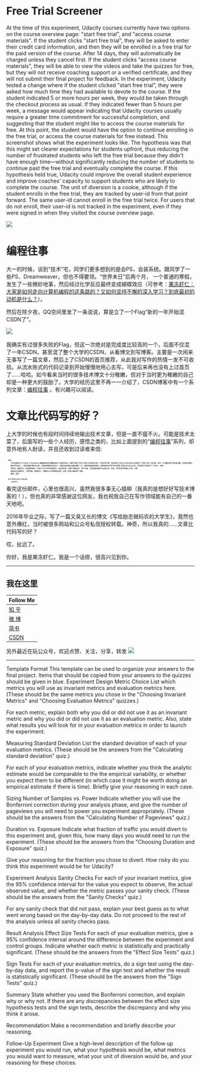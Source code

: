 # Free Trial Screener

At the time of this experiment, Udacity courses currently have two options on the course overview page: "start free trial", and "access course materials". If the student clicks "start free trial", they will be asked to enter their credit card information, and then they will be enrolled in a free trial for the paid version of the course. After 14 days, they will automatically be charged unless they cancel first. If the student clicks "access course materials", they will be able to view the videos and take the quizzes for free, but they will not receive coaching support or a verified certificate, and they will not submit their final project for feedback.
In the experiment, Udacity tested a change where if the student clicked "start free trial", they were asked how much time they had available to devote to the course. If the student indicated 5 or more hours per week, they would be taken through the checkout process as usual. If they indicated fewer than 5 hours per week, a message would appear indicating that Udacity courses usually require a greater time commitment for successful completion, and suggesting that the student might like to access the course materials for free. At this point, the student would have the option to continue enrolling in the free trial, or access the course materials for free instead. This screenshot shows what the experiment looks like.
The hypothesis was that this might set clearer expectations for students upfront, thus reducing the number of frustrated students who left the free trial because they didn't have enough time—without significantly reducing the number of students to continue past the free trial and eventually complete the course. If this hypothesis held true, Udacity could improve the overall student experience and improve coaches' capacity to support students who are likely to complete the course.
The unit of diversion is a cookie, although if the student enrolls in the free trial, they are tracked by user-id from that point forward. The same user-id cannot enroll in the free trial twice. For users that do not enroll, their user-id is not tracked in the experiment, even if they were signed in when they visited the course overview page.

![](https://github.com/uttgeorge/abtesting_Free-Trial-Screener/blob/master/files/Final%20Project_%20Experiment%20Screenshot.png)



# 编程往事
大一的时候，谈到“技术”宅，同学们更多想到的是会PS，会装系统。跟风学了一些PS、Dreamweaver，但也不得要领。“世界末日”后两个月， 一个普通的寒假，发生了一些微妙地事，然后经过化学反应最终变成蝴蝶效应（可参考：[果冻虾仁：大家是如何走向计算机编程的这条路的？又如何坚持不懈的深入学习？到底最初的动机是什么？](https://www.zhihu.com/question/60865334/answer/182169005)）。

然后在除夕夜，QQ空间里发了一条说说，算是立了一个Flag“新的一年开始混CSDN了”。

![](https://pic4.zhimg.com/80/v2-ccb132273a6e6f8aa70545939c51bc38_hd.jpg)


我确实有过很多失败的Flag，但这一次绝对是完成度比较高的一个。后面不仅混了一年CSDN，甚至混了整个大学的CSDN，从看博文到写博客。主要是一次闲来无事写了一篇文章，然后上了CSDN的首页推荐，从此我对写作的热情一发不可收拾。从流水账式的代码记录到开始慢慢地用心去写，可是后来再也没有上过首页了……哈哈。如今看来当时的很多技术博文十分稚嫩，但对于当时更为稚嫩的自己却是一种更大的鼓励了。大学的经历这里不再一一介绍了，CSDN博客中有一个系列文章：[编程往事](https://blog.csdn.net/guodongxiaren/article/category/1374165) 。有兴趣可以阅读。

# 文章比代码写的好？
上大学的时候也有段时间持续地输出技术文章，但是一直不瘟不火。可能是技术太菜了，后面写的一些个人经历，感悟之类的，比如上面提到的“[编程往事](https://blog.csdn.net/guodongxiaren/article/category/1374165)”系列，却意外地有人耐读，并且还收到过读者来信:

![](https://raw.githubusercontent.com/guodongxiaren/ImageCache/master/screenshot/reader_letter.jpg)
看完这份邮件，心里也很高兴，虽然我很多事无心插柳（我真的是想好好写技术博客的！），但也真的非常感谢这位网友，我也祝我自己在写作领域能有自己的一番天地吧。


2016年毕业之际，写了一篇又臭又长的博文《写给励志做码农的大学生》，竟然也意外爆红，当时被很多网站和公众号私信授权转载。神奇，所以我真的……文章比代码写的好？


哎，扯远了。

你好，我是果冻虾仁。我是一个话痨，很高兴见到你。


*******************

## 我在这里

|Follow Me|
|---|
|[知 乎][zhihu]
|[微 博][weibo]
|[简书][jianshu]
|[CSDN][csdn]

另外最近在玩公众号，欢迎点赞、关注，分享，转发
![](/img/codepast-banner.png)

*******************
[csdn]:http://blog.csdn.net/guodongxiaren
[zhihu]:https://www.zhihu.com/people/guodongxiaren
[weibo]:http://weibo.com/linpiaochen
[jianshu]:http://www.jianshu.com/u/0c852dd5e473








Template Format
This template can be used to organize your answers to the final project. Items that should be copied from your answers to the quizzes should be given in blue.
Experiment Design
Metric Choice
List which metrics you will use as invariant metrics and evaluation metrics here. (These should be the same metrics you chose in the "Choosing Invariant Metrics" and "Choosing Evaluation Metrics" quizzes.)

For each metric, explain both why you did or did not use it as an invariant metric and why you did or did not use it as an evaluation metric. Also, state what results you will look for in your evaluation metrics in order to launch the experiment.

Measuring Standard Deviation
List the standard deviation of each of your evaluation metrics. (These should be the answers from the "Calculating standard deviation" quiz.)

For each of your evaluation metrics, indicate whether you think the analytic estimate would be comparable to the the empirical variability, or whether you expect them to be different (in which case it might be worth doing an empirical estimate if there is time). Briefly give your reasoning in each case.

Sizing
Number of Samples vs. Power
Indicate whether you will use the Bonferroni correction during your analysis phase, and give the number of pageviews you will need to power you experiment appropriately. (These should be the answers from the "Calculating Number of Pageviews" quiz.)

Duration vs. Exposure
Indicate what fraction of traffic you would divert to this experiment and, given this, how many days you would need to run the experiment. (These should be the answers from the "Choosing Duration and Exposure" quiz.)

Give your reasoning for the fraction you chose to divert. How risky do you think this experiment would be for Udacity?

Experiment Analysis
Sanity Checks
For each of your invariant metrics, give the 95% confidence interval for the value you expect to observe, the actual observed value, and whether the metric passes your sanity check. (These should be the answers from the "Sanity Checks" quiz.)

For any sanity check that did not pass, explain your best guess as to what went wrong based on the day-by-day data. Do not proceed to the rest of the analysis unless all sanity checks pass.

Result Analysis
Effect Size Tests
For each of your evaluation metrics, give a 95% confidence interval around the difference between the experiment and control groups. Indicate whether each metric is statistically and practically significant. (These should be the answers from the "Effect Size Tests" quiz.)

Sign Tests
For each of your evaluation metrics, do a sign test using the day-by-day data, and report the p-value of the sign test and whether the result is statistically significant. (These should be the answers from the "Sign Tests" quiz.)

Summary
State whether you used the Bonferroni correction, and explain why or why not. If there are any discrepancies between the effect size hypothesis tests and the sign tests, describe the discrepancy and why you think it arose.

Recommendation
Make a recommendation and briefly describe your reasoning.

Follow-Up Experiment
Give a high-level description of the follow up experiment you would run, what your hypothesis would be, what metrics you would want to measure, what your unit of diversion would be, and your reasoning for these choices.

